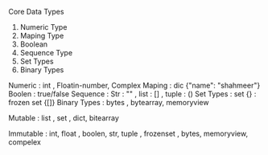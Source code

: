 Core Data Types 

1) Numeric Type
2) Maping Type
3) Boolean
4) Sequence Type 
5) Set Types
6) Binary Types 


Numeric : int , Floatin-number, Complex
Maping : dic {"name": "shahmeer"}
Boolen : true/false
Sequence : Str : "" , list : [] , tuple : ()
Set Types : set {} : frozen set {[]}
Binary Types : bytes , bytearray, memoryview


Mutable :
list , set , dict, bitearray 

Immutable :
int, float , boolen, str, tuple , frozenset , bytes, memoryview, compelex